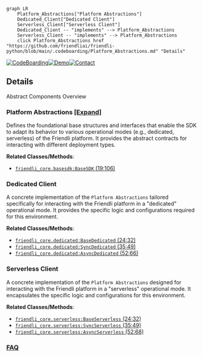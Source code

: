 ```mermaid
graph LR
    Platform_Abstractions["Platform Abstractions"]
    Dedicated_Client["Dedicated Client"]
    Serverless_Client["Serverless Client"]
    Dedicated_Client -- "implements" --> Platform_Abstractions
    Serverless_Client -- "implements" --> Platform_Abstractions
    click Platform_Abstractions href "https://github.com/friendliai/friendli-python/blob/main/.codeboarding/Platform_Abstractions.md" "Details"
```

[![CodeBoarding](https://img.shields.io/badge/Generated%20by-CodeBoarding-9cf?style=flat-square)](https://github.com/CodeBoarding/GeneratedOnBoardings)[![Demo](https://img.shields.io/badge/Try%20our-Demo-blue?style=flat-square)](https://www.codeboarding.org/demo)[![Contact](https://img.shields.io/badge/Contact%20us%20-%20contact@codeboarding.org-lightgrey?style=flat-square)](mailto:contact@codeboarding.org)

## Details

Abstract Components Overview

### Platform Abstractions [[Expand]](./Platform_Abstractions.md)
Defines the foundational base structures and interfaces that enable the SDK to adapt its behavior to various operational modes (e.g., dedicated, serverless) of the Friendli platform. It provides the abstract contracts for interacting with different deployment types.


**Related Classes/Methods**:

- <a href="https://github.com/friendliai/friendli-python/blob/main/src/friendli_core/basesdk.py#L19-L106" target="_blank" rel="noopener noreferrer">`friendli_core.basesdk:BaseSDK` (19:106)</a>


### Dedicated Client
A concrete implementation of the `Platform Abstractions` tailored specifically for interacting with the Friendli platform in a "dedicated" operational mode. It provides the specific logic and configurations required for this environment.


**Related Classes/Methods**:

- <a href="https://github.com/friendliai/friendli-python/blob/main/src/friendli_core/dedicated.py#L24-L32" target="_blank" rel="noopener noreferrer">`friendli_core.dedicated:BaseDedicated` (24:32)</a>
- <a href="https://github.com/friendliai/friendli-python/blob/main/src/friendli_core/dedicated.py#L35-L49" target="_blank" rel="noopener noreferrer">`friendli_core.dedicated:SyncDedicated` (35:49)</a>
- <a href="https://github.com/friendliai/friendli-python/blob/main/src/friendli_core/dedicated.py#L52-L66" target="_blank" rel="noopener noreferrer">`friendli_core.dedicated:AsyncDedicated` (52:66)</a>


### Serverless Client
A concrete implementation of the `Platform Abstractions` designed for interacting with the Friendli platform in a "serverless" operational mode. It encapsulates the specific logic and configurations for this environment.


**Related Classes/Methods**:

- <a href="https://github.com/friendliai/friendli-python/blob/main/src/friendli_core/serverless.py#L24-L32" target="_blank" rel="noopener noreferrer">`friendli_core.serverless:BaseServerless` (24:32)</a>
- <a href="https://github.com/friendliai/friendli-python/blob/main/src/friendli_core/serverless.py#L35-L49" target="_blank" rel="noopener noreferrer">`friendli_core.serverless:SyncServerless` (35:49)</a>
- <a href="https://github.com/friendliai/friendli-python/blob/main/src/friendli_core/serverless.py#L52-L68" target="_blank" rel="noopener noreferrer">`friendli_core.serverless:AsyncServerless` (52:68)</a>




### [FAQ](https://github.com/CodeBoarding/GeneratedOnBoardings/tree/main?tab=readme-ov-file#faq)

